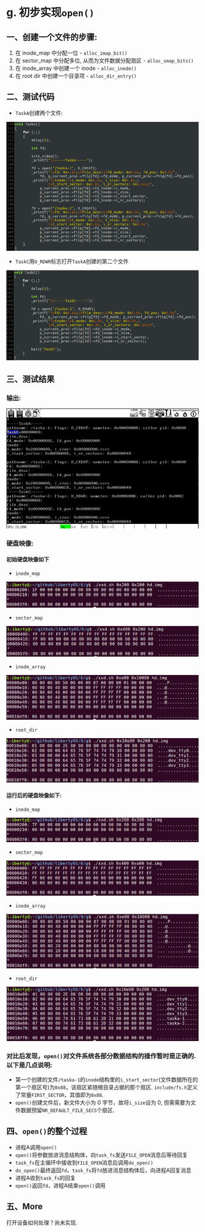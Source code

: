 # g. 初步实现`open()`

## 一、创建一个文件的步骤:
1. 在 inode_map 中分配一位 - `alloc_imap_bit()`
2. 在 sector_map 中分配多位, 从而为文件数据分配扇区 - `alloc_smap_bits()`
3. 在 inode_array 中创建一个 inode - `alloc_inode()`
4. 在 root dir 中创建一个目录项 - `alloc_dir_entry()`

## 二、测试代码
- `TaskA`创建两个文件:

![taska](screenshot/taska.png)

- `TaskC`用`O_RDWR`标志打开`TaskA`创建的第二个文件

![taskc](screenshot/taskc.png)

## 三、测试结果
### 输出:
![g](screenshot/g.png)

### 硬盘映像:
#### 初始硬盘映像如下
- `inode_map`

![inode_map1](screenshot/inode_map1.png)

- `sector_map`

![sector_map1](screenshot/sector_map1.png)

- `inode_array`

![inode_array1](screenshot/inode_array1.png)

- `root_dir`

![root_dir1](screenshot/root_dir1.png)

#### 运行后的硬盘映像如下:
- `inode_map`

![inode_map2](screenshot/inode_map2.png)

- `sector_map`

![sector_map2](screenshot/sector_map2.png)

- `inode_array`

![inode_array2](screenshot/inode_array2.png)

- `root_dir`

![root_dir2](screenshot/root_dir2.png)

### 对比后发现，`open()`对文件系统各部分数据结构的操作暂时是正确的. 以下是几点说明:
- 第一个创建的文件`/taska-1`的`inode`结构里的`i_start_sector`(文件数据所在的第一个扇区号)为`0x88`，该扇区紧随根目录占据的那个扇区. `include/fs.h`定义了常量`FIRST_SECTOR`，其值即为`0x88`.
- `open()`创建文件后，新文件大小为 0 字节，故将`i_size`设为 0, 但需需要为文件数据预留`NR_DEFAULT_FILE_SECS`个扇区.

## 四、`open()`的整个过程
- 进程A调用`open()`
- `open()`将参数放进消息结构体，向`task_fs`发送`FILE_OPEN`消息后等待回复
- `task_fs`在主循环中接收到`FILE_OPEN`消息后调用`do_open()`
- `do_open()`最终返回`fd`，`task_fs`将`fd`放进消息结构体后，向进程A回复消息
- 进程A收到`task_fs`的回复
- `open()`返回`fd`，进程A结束`open()`调用

## 五、More
打开设备如何处理？尚未实现.
